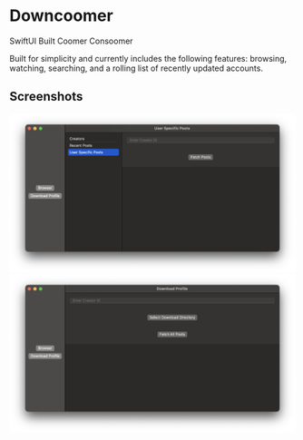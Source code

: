 # Downcoomer

SwiftUI Built Coomer Consoomer

Built for simplicity and currently includes the following features: browsing, watching, searching, and a rolling list of recently updated accounts.

## Screenshots

![Browser](Screenshots/ss-viewer.png)
![Downloader](Screenshots/ss-downloader.png)
